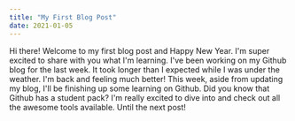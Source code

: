 ```yaml
---
title: "My First Blog Post"
date: 2021-01-05
---
```

Hi there! 
Welcome to my first blog post and Happy New Year. I'm super excited to share with you what I'm learning. 
I've been working on my Github blog for the last week. It took longer than I expected while I was under the weather. I'm back and feeling much better!
This week, aside from updating my blog, I'll be finishing up some learning on Github. 
Did you know that Github has a student pack? I'm really excited to dive into and check out all the awesome tools available. 
Until the next post!
